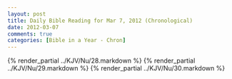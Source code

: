 ```yaml
---
layout: post
title: Daily Bible Reading for Mar 7, 2012 (Chronological)
date: 2012-03-07
comments: true
categories: [Bible in a Year - Chron]
---
```

{% render_partial ../KJV/Nu/28.markdown %}
{% render_partial ../KJV/Nu/29.markdown %}
{% render_partial ../KJV/Nu/30.markdown %}
